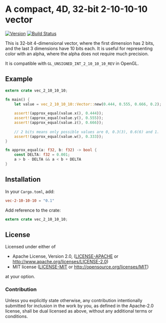 # A compact, 4D, 32-bit 2-10-10-10 vector

[![Version](https://img.shields.io/crates/v/vec-2-10-10-10.svg)](https://crates.io/crates/vec-2-10-10-10)
[![Build Status](https://travis-ci.org/Nercury/vec-2-10-10-10-rs.svg?branch=master)](https://travis-ci.org/Nercury/vec-2-10-10-10-rs)

This is 32-bit 4-dimensional vector, where the first dimension has 2 bits, and
the last 3 dimensions have 10 bits each. It is useful for representing color with 
an alpha, where the alpha does not require much precision.

It is compatible with `GL_UNSIGNED_INT_2_10_10_10_REV` in OpenGL.

## Example

```rust
extern crate vec_2_10_10_10;

fn main() {
    let value = vec_2_10_10_10::Vector::new(0.444, 0.555, 0.666, 0.2);
    
    assert!(approx_equal(value.x(), 0.444));
    assert!(approx_equal(value.y(), 0.555));
    assert!(approx_equal(value.z(), 0.666));
    
    // 2 bits means only possible values are 0, 0.3(3), 0.6(6) and 1.
    assert!(approx_equal(value.w(), 0.333));
}

fn approx_equal(a: f32, b: f32) -> bool {
    const DELTA: f32 = 0.001;
    a > b - DELTA && a < b + DELTA
}
```

## Installation

In your `Cargo.toml`, add:

```toml
vec-2-10-10-10 = "0.1"
```

Add reference to the crate:

```rust
extern crate vec_2_10_10_10;
```

## License

Licensed under either of

 * Apache License, Version 2.0, ([LICENSE-APACHE](LICENSE-APACHE) or http://www.apache.org/licenses/LICENSE-2.0)
 * MIT license ([LICENSE-MIT](LICENSE-MIT) or http://opensource.org/licenses/MIT)

at your option.

### Contribution

Unless you explicitly state otherwise, any contribution intentionally
submitted for inclusion in the work by you, as defined in the Apache-2.0
license, shall be dual licensed as above, without any additional terms or
conditions.